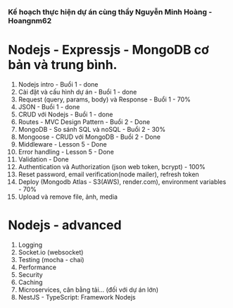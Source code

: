 ### Kế hoạch thực hiện dự án cùng thầy Nguyễn Minh Hoàng - Hoangnm62 ###

# Nodejs - Expressjs - MongoDB cơ bản và trung bình.

1. Nodejs intro - Buổi 1 - done
2. Cài đặt và cấu hình dự án - Buổi 1 - done
3. Request (query, params, body) và Response - Buổi 1 - 70%
4. JSON - Buổi 1 - done
5. CRUD với Nodejs - Buổi 1 - done
6. Routes - MVC Design Pattern - Buổi 2 - Done
7. MongoDB - So sánh SQL và noSQL - Buổi 2 - 30%
8. Mongoose - CRUD với MongoDB - Buổi 2 - Done
9. Middleware - Lesson 5 - Done
10. Error handling - Lesson 5 - Done
11. Validation - Done
12. Authentication và Authorization (json web token, bcrypt) - 100%
13. Reset password, email verification(node mailer), refresh token
14. Deploy (Mongodb Atlas - S3(AWS), render.com), environment variables - 70%
15. Upload và remove file, ảnh, media

# Nodejs - advanced

1. Logging
2. Socket.io (websocket)
3. Testing (mocha - chai)
4. Performance
5. Security
6. Caching
7. Microservices, cân bằng tải... (đối với dự án lớn)
8. NestJS - TypeScript: Framework Nodejs
